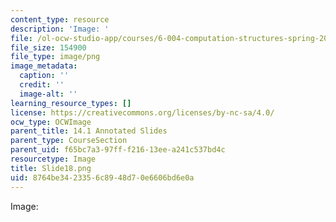 ```yaml
---
content_type: resource
description: 'Image: '
file: /ol-ocw-studio-app/courses/6-004-computation-structures-spring-2017/8764be3423356c8948d70e6606bd6e0a_Slide18.png
file_size: 154900
file_type: image/png
image_metadata:
  caption: ''
  credit: ''
  image-alt: ''
learning_resource_types: []
license: https://creativecommons.org/licenses/by-nc-sa/4.0/
ocw_type: OCWImage
parent_title: 14.1 Annotated Slides
parent_type: CourseSection
parent_uid: f65bc7a3-97ff-f216-13ee-a241c537bd4c
resourcetype: Image
title: Slide18.png
uid: 8764be34-2335-6c89-48d7-0e6606bd6e0a
---
```

Image: 